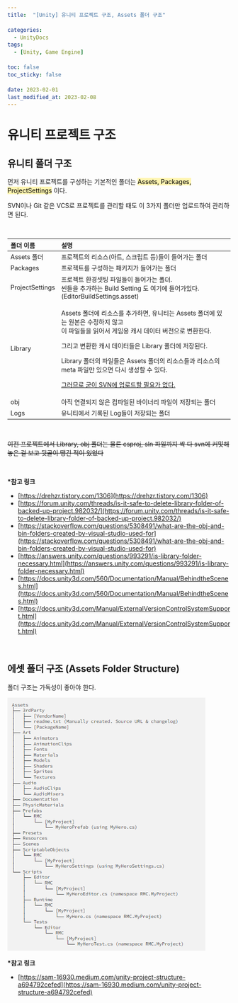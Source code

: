 ```yaml
---
title:  "[Unity] 유니티 프로젝트 구조, Assets 폴더 구조"

categories:
  - UnityDocs
tags:
  - [Unity, Game Engine]

toc: false
toc_sticky: false
 
date: 2023-02-01
last_modified_at: 2023-02-08
---
```


# 유니티 프로젝트 구조  
## 유니티 폴더 구조

<p>
먼저 유니티 프로젝트를 구성하는 기본적인 폴더는 <mark style='background-color: #fff5b1'>Assets, Packages, ProjectSettings</mark> 이다.
  
SVN이나 Git 같은 VCS로 프로젝트를 관리할 때도 이 3가지 폴더만 업로드하여 관리하면 된다.
</p>
<br>

  
|폴더 이름|설명|
|:----|:---------------|
|Assets 폴더|프로젝트의 리소스(아트, 스크립트 등)들이 들어가는 폴더|
|Packages|프로젝트를 구성하는 패키지가 들어가는 폴더|
|ProjectSettings|프로젝트 환경셋팅 파일들이 들어가는 폴더.<br>씬들을 추가하는 Build Setting 도 여기에 들어가있다. (EditorBuildSettings.asset)|
|Library|<p>Assets 폴더에 리소스를 추가하면, 유니티는 Assets 폴더에 있는 원본은 수정하지 않고<br> 이 파일들을 읽어서 게임용 캐시 데이터 버전으로 변환한다.</p> <p>그리고 변환한 캐시 데이터들은 Library 폴더에 저장된다.</p> <p>Library 폴더의 파일들은 Assets 폴더의 리소스들과 리소스의 meta 파일만 있으면 다시 생성할 수 있다.</p> <p><u>그러므로 굳이 SVN에 업로드할 필요가 없다.</u></p>|
|obj|아직 연결되지 않은 컴파일된 바이너리 파일이 저장되는 폴더|
|Logs|유니티에서 기록된 Log들이 저장되는 폴더|
  
<br>
  
~~이전 프로젝트에서 Library, obj 폴더는 물론 csproj, sln 파일까지 싹 다 svn에 커밋해놓은 걸 보고 뒷골이 땡긴 적이 있었다~~  
  
<p>
<br>
  
<b>*참고 링크</b>  
- [https://drehzr.tistory.com/1306](https://drehzr.tistory.com/1306)  
- [https://forum.unity.com/threads/is-it-safe-to-delete-library-folder-of-backed-up-project.982032/](https://forum.unity.com/threads/is-it-safe-to-delete-library-folder-of-backed-up-project.982032/)  
- [https://stackoverflow.com/questions/5308491/what-are-the-obj-and-bin-folders-created-by-visual-studio-used-for](https://stackoverflow.com/questions/5308491/what-are-the-obj-and-bin-folders-created-by-visual-studio-used-for)  
- [https://answers.unity.com/questions/993291/is-library-folder-necessary.html](https://answers.unity.com/questions/993291/is-library-folder-necessary.html)  
- [https://docs.unity3d.com/560/Documentation/Manual/BehindtheScenes.html](https://docs.unity3d.com/560/Documentation/Manual/BehindtheScenes.html)  
- [https://docs.unity3d.com/Manual/ExternalVersionControlSystemSupport.html](https://docs.unity3d.com/Manual/ExternalVersionControlSystemSupport.html)  
</p>
  
<br>

## 에셋 폴더 구조 (Assets Folder Structure)

폴더 구조는 가독성이 좋아야 한다.
  
![AssetsStructure](/assets/img/posts/assetsfolderstructure.png)  
  
  
<b>*참고 링크</b>  
- [https://sam-16930.medium.com/unity-project-structure-a694792cefed](https://sam-16930.medium.com/unity-project-structure-a694792cefed)  